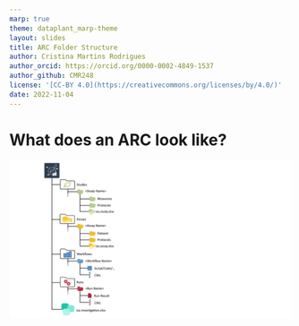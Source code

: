 ```yaml
---
marp: true
theme: dataplant_marp-theme
layout: slides
title: ARC Folder Structure
author: Cristina Martins Rodrigues
author_orcid: https://orcid.org/0000-0002-4849-1537
author_github: CMR248
license: '[CC-BY 4.0](https://creativecommons.org/licenses/by/4.0/)'
date: 2022-11-04
---
```


# What does an ARC look like?

![width:950](../../img/ARC_fillWithData_seq1.png)
